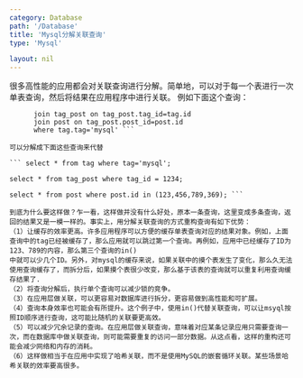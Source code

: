 ```yaml
---
category: Database
path: '/Database'
title: 'Mysql分解关联查询'
type: 'Mysql'

layout: nil
---
```


很多高性能的应用都会对关联查询进行分解。简单地，可以对于每一个表进行一次单表查询，然后将结果在应用程序中进行关联。
例如下面这个查询：

```select * from tag   
      join tag_post on tag_post.tag_id=tag.id  
      join post on tag_post.post_id=post.id  
      where tag.tag='mysql' ```  

可以分解成下面这些查询来代替

``` select * from tag where tag='mysql';  
  
select * from tag_post where tag_id = 1234;  
  
select * from post where post.id in (123,456,789,369); ```

到底为什么要这样做？乍一看，这样做并没有什么好处，原本一条查询，这里变成多条查询，返回的结果又是一模一样的。事实上，用分解关联查询的方式重构查询有如下优势：  
（1）让缓存的效率更高。许多应用程序可以方便的缓存单表查询对应的结果对象。例如，上面查询中的tag已经被缓存了，那么应用就可以跳过第一个查询。再例如，应用中已经缓存了ID为123、789的内容，那么第三个查询的in()
中就可以少几个ID。另外，对mysql的缓存来说，如果关联中的摸个表发生了变化，那么久无法使用查询缓存了，而拆分后，如果摸个表很少改变，那么基于该表的查询就可以重复利用查询缓存结果了.  
（2）将查询分解后，执行单个查询可以减少锁的竞争。  
（3）在应用层做关联，可以更容易对数据库进行拆分，更容易做到高性能和可扩展。  
（4）查询本身效率也可能会有所提升。这个例子中，使用in()代替关联查询，可以让msyql按照ID顺序进行查询，这可能比随机的关联要更高效。  
（5）可以减少冗余记录的查询。在应用层做关联查询，意味着对应某条记录应用只需要查询一次，而在数据库中做关联查询，则可能需要重复的访问一部分数据。从这点看，这样的重构还可能会减少网络和内存的消耗。  
（6）这样做相当于在应用中实现了哈希关联，而不是使用MySQL的嵌套循环关联。某些场景哈希关联的效率要高很多。  

